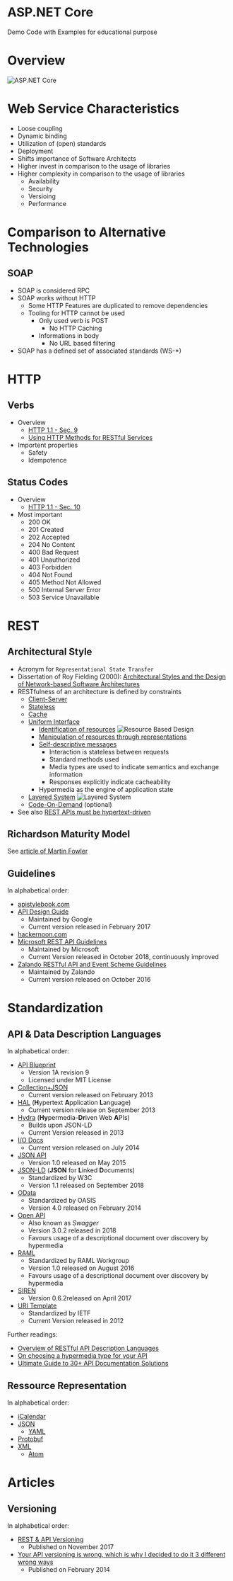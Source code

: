 # ASP.NET Core

Demo Code with Examples for educational purpose

# Overview

![ASP.NET Core](AspNetCore.svg)

# Web Service Characteristics
  - Loose coupling
  - Dynamic binding
  - Utilization of (open) standards
  - Deployment
  - Shifts importance of Software Architects
  - Higher invest in comparison to the usage of libraries
  - Higher complexity in comparison to the usage of libraries
    - Availability
    - Security
    - Versioing
    - Performance

# Comparison to Alternative Technologies

## SOAP
  - SOAP is considered RPC
  - SOAP works without HTTP
    - Some HTTP Features are duplicated to remove dependencies
    - Tooling for HTTP cannot be used
      - Only used verb is POST
        - No HTTP Caching
      - Informations in body
        - No URL based filtering
  - SOAP has a defined set of associated standards (WS-*)

# HTTP

## Verbs
  - Overview
    - [HTTP 1.1 - Sec. 9](https://www.w3.org/Protocols/rfc2616/rfc2616-sec9.html)
    - [Using HTTP Methods for RESTful Services](http://www.restapitutorial.com/lessons/httpmethods.html)
  - Importent properties
    - Safety
    - Idempotence

## Status Codes
  - Overview
    - [HTTP 1.1 - Sec. 10](https://www.w3.org/Protocols/rfc2616/rfc2616-sec10.html)
  - Most important
    - 200 OK
    - 201 Created
    - 202 Accepted
    - 204 No Content
    - 400 Bad Request
    - 401 Unauthorized
    - 403 Forbidden
    - 404 Not Found
    - 405 Method Not Allowed
    - 500 Internal Server Error
    - 503 Service Unavailable

# REST

## Architectural Style

- Acronym for `Representational State Transfer`
- Dissertation of Roy Fielding (2000): [Architectural Styles and the Design of Network-based Software Architectures](https://www.ics.uci.edu/~fielding/pubs/dissertation/rest_arch_style.htm)
- RESTfulness of an architecture is defined by constraints
  - [Client-Server](https://www.ics.uci.edu/~fielding/pubs/dissertation/rest_arch_style.htm#sec_5_1_2)
  - [Stateless](https://www.ics.uci.edu/~fielding/pubs/dissertation/rest_arch_style.htm#sec_5_1_3)
  - [Cache](https://www.ics.uci.edu/~fielding/pubs/dissertation/rest_arch_style.htm#sec_5_1_4)
  - [Uniform Interface](https://www.ics.uci.edu/~fielding/pubs/dissertation/rest_arch_style.htm#sec_5_1_5)
    - [Identification of resources](https://www.ics.uci.edu/~fielding/pubs/dissertation/rest_arch_style.htm#sec_5_2_1_1)
    ![Resource Based Design](Resource_Based_Design.svg)
    - [Manipulation of resources through representations](https://www.ics.uci.edu/~fielding/pubs/dissertation/rest_arch_style.htm#sec_5_2_1_2)
    - [Self-descriptive messages](https://www.ics.uci.edu/~fielding/pubs/dissertation/rest_arch_style.htm#sec_5_3_1)
      - Interaction is stateless between requests
      - Standard methods used
      - Media types are used to indicate semantics and exchange information
      - Responses explicitly indicate cacheability
    - Hypermedia as the engine of application state
  - [Layered System](https://www.ics.uci.edu/~fielding/pubs/dissertation/rest_arch_style.htm#sec_5_1_6)
    ![Layered System](Layered_system.svg)
  - [Code-On-Demand](https://www.ics.uci.edu/~fielding/pubs/dissertation/rest_arch_style.htm#sec_5_1_7) (optional)
- See also [REST APIs must be hypertext-driven](https://roy.gbiv.com/untangled/2008/rest-apis-must-be-hypertext-driven)

## Richardson Maturity Model

See [article of Martin Fowler](https://martinfowler.com/articles/richardsonMaturityModel.html)

## Guidelines

In alphabetical order:
- [apistylebook.com](http://apistylebook.com/design/guidelines/zalando-restful-api-guidelines)
- [API Design Guide](https://cloud.google.com/apis/design/)
  - Maintained by Google
  - Current version released in February 2017
- [hackernoon.com](https://hackernoon.com/restful-api-designing-guidelines-the-best-practices-60e1d954e7c9)
- [Microsoft REST API Guidelines](https://github.com/Microsoft/api-guidelines)
  - Maintained by Microsoft
  - Current Version released in October 2018, continuously improved
- [Zalando RESTful API and Event Scheme Guidelines](https://opensource.zalando.com/restful-api-guidelines/)
  - Maintained by Zalando
  - Current version released on October 2016

# Standardization

## API & Data Description Languages

In alphabetical order:
- [API Blueprint](https://apiblueprint.org/documentation/specification.html)
  - Version 1A revision 9
  - Licensed under MIT License
- [Collection+JSON](http://amundsen.com/media-types/collection/)
  - Current version released on February 2013
- [HAL](http://stateless.co/hal_specification.html) (**H**ypertext **A**pplication **L**anguage)
  - Current version release on September 2013
- [Hydra](http://www.markus-lanthaler.com/hydra/) (**Hy**permedia-**Dr**iven Web **A**PIs)
  - Builds upon JSON-LD
  - Current Version released in 2013
- [I/O Docs](https://github.com/mashery/iodocs)
  - Current version released on July 2014
- [JSON API](https://jsonapi.org/format/)
  - Version 1.0 released on May 2015
- [JSON-LD](https://json-ld.org/spec/latest/json-ld-api/) (**JSON** for **L**inked **D**ocuments)
  - Standardized by W3C
  - Version 1.1 released on September 2018
- [OData](http://docs.oasis-open.org/odata/odata/v4.0/os/part1-protocol/odata-v4.0-os-part1-protocol.html)
  - Standardized by OASIS
  - Version 4.0 released on February 2014
- [Open API](https://github.com/OAI/OpenAPI-Specification)
  - Also known as *Swagger*
  - Version 3.0.2 released in 2018
  - Favours usage of a descriptional document over discovery by hypermedia
- [RAML](https://github.com/raml-org/raml-spec/blob/master/versions/raml-10/raml-10.md/)
  - Standardized by RAML Workgroup
  - Version 1.0 released on August 2016
  - Favours usage of a descriptional document over discovery by hypermedia
- [SIREN](https://github.com/kevinswiber/siren)
  - Version 0.6.2released on April 2017
- [URI Template](https://tools.ietf.org/html/rfc6570)
  - Standardized by IETF
  - Current Version released in 2012

Further readings:
- [Overview of RESTful API Description Languages](https://en.wikipedia.org/wiki/Overview_of_RESTful_API_Description_Languages)
- [On choosing a hypermedia type for your API](https://sookocheff.com/post/api/on-choosing-a-hypermedia-format/)
- [Ultimate Guide to 30+ API Documentation Solutions](https://nordicapis.com/ultimate-guide-to-30-api-documentation-solutions/)

## Ressource Representation

In alphabetical order:
- [iCalendar](https://tools.ietf.org/html/rfc5545)
- [JSON](http://www.ecma-international.org/publications/files/ECMA-ST/ECMA-404.pdf)
  - [YAML](http://yaml.org/spec/1.2/spec.html)
- [Protobuf](https://github.com/protocolbuffers/protobuf)
- [XML](https://www.w3.org/TR/xml/)
  - [Atom](https://tools.ietf.org/html/rfc4287)

# Articles

## Versioning

In alphabetical order:
- [REST & API Versioning](https://www.predic8.de/rest-api-versioning.htm)
  - Published on November 2017
- [Your API versioning is wrong, which is why I decided to do it 3 different wrong ways](https://www.troyhunt.com/your-api-versioning-is-wrong-which-is/)
  - Published on February 2014